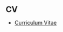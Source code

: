 
<!-- <a class="normal" href="https://yanyanfu.github.io/#market"</a> -->

<h1 id="market"></h1>

<h2 style="margin: 60px 0px 10px;">CV</h2>

<ul>

<li><a href="https://github.com/yanyanfu/yanyanfu.github.io/blob/main/files/Yanfu-Yan-CV-Research.pdf">Curriculum Vitae</a></li>


</ul>
